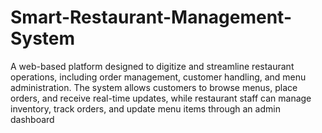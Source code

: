 # Smart-Restaurant-Management-System
A web-based platform designed to digitize and streamline restaurant operations, including order management, customer handling, and menu administration. The system allows customers to browse menus, place orders, and receive real-time updates, while restaurant staff can manage inventory, track orders, and update menu items through an admin dashboard
